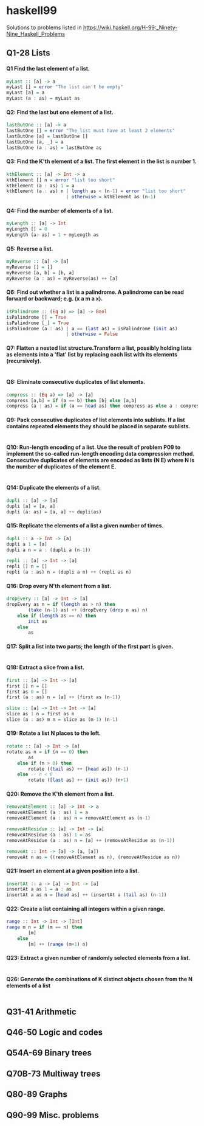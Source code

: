 # haskell99

Solutions to problems listed in https://wiki.haskell.org/H-99:_Ninety-Nine_Haskell_Problems

## Q1-28 Lists

#### Q1 Find the last element of a list.

```haskell
myLast :: [a] -> a
myLast [] = error "The list can't be empty"
myLast [a] = a
myLast (a : as) = myLast as
```

#### Q2: Find the last but one element of a list.

```haskell
lastButOne :: [a] -> a
lastButOne [] = error "The list must have at least 2 elements"
lastButOne [a] = lastButOne []
lastButOne [a, _] = a
lastButOne (a : as) = lastButOne as
```

#### Q3: Find the K'th element of a list. The first element in the list is number 1.

```haskell
kthElement :: [a] -> Int -> a
kthElement [] n = error "list too short"
kthElement (a : as) 1 = a
kthElement (a : as) n | length as < (n-1) = error "list too short"
                      | otherwise = kthElement as (n-1)
```

#### Q4: Find the number of elements of a list.

```haskell
myLength :: [a] -> Int
myLength [] = 0
myLength (a: as) = 1 + myLength as
```

#### Q5: Reverse a list.

```haskell
myReverse :: [a] -> [a]
myReverse [] = []
myReverse [a, b] = [b, a]
myReverse (a : as) = myReverse(as) ++ [a]
```

#### Q6: Find out whether a list is a palindrome. A palindrome can be read forward or backward; e.g. (x a m a x).

```haskell
isPalindrome :: (Eq a) => [a] -> Bool
isPalindrome [] = True
isPalindrome [_] = True
isPalindrome (a : as) | a == (last as) = isPalindrome (init as)
                      | otherwise = False
```

#### Q7: Flatten a nested list structure.Transform a list, possibly holding lists as elements into a 'flat' list by replacing each list with its elements (recursively).

```haskell
```

#### Q8: Eliminate consecutive duplicates of list elements.

```haskell
compress :: (Eq a) => [a] -> [a]
compress [a,b] = if (a == b) then [b] else [a,b]
compress (a : as) = if (a == head as) then compress as else a : compress as
```

#### Q9: Pack consecutive duplicates of list elements into sublists. If a list contains repeated elements they should be placed in separate sublists.

```haskell
```

#### Q10: Run-length encoding of a list. Use the result of problem P09 to implement the so-called run-length encoding data compression method. Consecutive duplicates of elements are encoded as lists (N E) where N is the number of duplicates of the element E.

```haskell
```

#### Q14: Duplicate the elements of a list.

```haskell
dupli :: [a] -> [a]
dupli [a] = [a, a]
dupli (a: as) = [a, a] ++ dupli(as)
```

#### Q15: Replicate the elements of a list a given number of times.

```haskell
dupli :: a -> Int -> [a]
dupli a 1 = [a]
dupli a n = a : (dupli a (n-1))

repli :: [a] -> Int -> [a]
repli [] n = []
repli (a : as) n = (dupli a n) ++ (repli as n)
```

#### Q16: Drop every N'th element from a list.

```haskell
dropEvery :: [a] -> Int -> [a]
dropEvery as n = if (length as > n) then
        (take (n-1) as) ++ (dropEvery (drop n as) n)
    else if (length as == n) then
        init as
    else
        as
```

#### Q17: Split a list into two parts; the length of the first part is given.

```haskell
```

#### Q18:  Extract a slice from a list.

```haskell
first :: [a] -> Int -> [a]
first [] n = []
first as 0 = []
first (a : as) n = [a] ++ (first as (n-1))

slice :: [a] -> Int -> Int -> [a]
slice as 1 n = first as n
slice (a : as) m n = slice as (m-1) (n-1)
```

#### Q19: Rotate a list N places to the left.

```haskell
rotate :: [a] -> Int -> [a]
rotate as n = if (n == 0) then
        as
    else if (n > 0) then
        rotate ((tail as) ++ [head as]) (n-1)
    else -- n < 0
        rotate ([last as] ++ (init as)) (n+1)
```

#### Q20: Remove the K'th element from a list.

```haskell
removeAtElement :: [a] -> Int -> a
removeAtElement (a : as) 1 = a
removeAtElement (a : as) n = removeAtElement as (n-1)

removeAtResidue :: [a] -> Int -> [a]
removeAtResidue (a : as) 1 = as
removeAtResidue (a : as) n = [a] ++ (removeAtResidue as (n-1))

removeAt :: Int -> [a] -> (a, [a])
removeAt n as = ((removeAtElement as n), (removeAtResidue as n))
```

#### Q21: Insert an element at a given position into a list.

```haskell
insertAt :: a -> [a] -> Int -> [a]
insertAt a as 1 = a : as
insertAt a as n = [head as] ++ (insertAt a (tail as) (n-1))
```

#### Q22: Create a list containing all integers within a given range.

```haskell
range :: Int -> Int -> [Int]
range m n = if (m == n) then
        [m]
    else
        [m] ++ (range (m+1) n)
```

#### Q23: Extract a given number of randomly selected elements from a list.

```haskell
```

#### Q26: Generate the combinations of K distinct objects chosen from the N elements of a list

```haskell
```





## Q31-41 Arithmetic

## Q46-50 Logic and codes

## Q54A-69 Binary trees

## Q70B-73 Multiway trees

## Q80-89 Graphs

## Q90-99 Misc. problems
